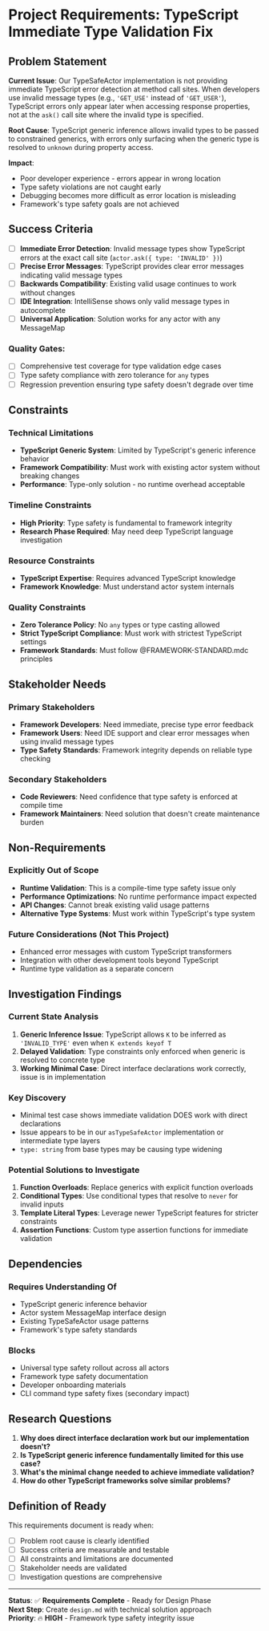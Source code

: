 # Project Requirements: TypeScript Immediate Type Validation Fix

## Problem Statement

**Current Issue**: Our TypeSafeActor implementation is not providing immediate TypeScript error detection at method call sites. When developers use invalid message types (e.g., `'GET_USE'` instead of `'GET_USER'`), TypeScript errors only appear later when accessing response properties, not at the `ask()` call site where the invalid type is specified.

**Root Cause**: TypeScript generic inference allows invalid types to be passed to constrained generics, with errors only surfacing when the generic type is resolved to `unknown` during property access.

**Impact**: 
- Poor developer experience - errors appear in wrong location
- Type safety violations are not caught early
- Debugging becomes more difficult as error location is misleading
- Framework's type safety goals are not achieved

## Success Criteria

- [ ] **Immediate Error Detection**: Invalid message types show TypeScript errors at the exact call site (`actor.ask({ type: 'INVALID' })`)
- [ ] **Precise Error Messages**: TypeScript provides clear error messages indicating valid message types
- [ ] **Backwards Compatibility**: Existing valid usage continues to work without changes
- [ ] **IDE Integration**: IntelliSense shows only valid message types in autocomplete
- [ ] **Universal Application**: Solution works for any actor with any MessageMap

### Quality Gates:
- [ ] Comprehensive test coverage for type validation edge cases
- [ ] Type safety compliance with zero tolerance for `any` types
- [ ] Regression prevention ensuring type safety doesn't degrade over time

## Constraints

### Technical Limitations
- **TypeScript Generic System**: Limited by TypeScript's generic inference behavior
- **Framework Compatibility**: Must work with existing actor system without breaking changes
- **Performance**: Type-only solution - no runtime overhead acceptable

### Timeline Constraints
- **High Priority**: Type safety is fundamental to framework integrity
- **Research Phase Required**: May need deep TypeScript language investigation

### Resource Constraints
- **TypeScript Expertise**: Requires advanced TypeScript knowledge
- **Framework Knowledge**: Must understand actor system internals

### Quality Constraints
- **Zero Tolerance Policy**: No `any` types or type casting allowed
- **Strict TypeScript Compliance**: Must work with strictest TypeScript settings
- **Framework Standards**: Must follow @FRAMEWORK-STANDARD.mdc principles

## Stakeholder Needs

### Primary Stakeholders
- **Framework Developers**: Need immediate, precise type error feedback
- **Framework Users**: Need IDE support and clear error messages when using invalid message types
- **Type Safety Standards**: Framework integrity depends on reliable type checking

### Secondary Stakeholders
- **Code Reviewers**: Need confidence that type safety is enforced at compile time
- **Framework Maintainers**: Need solution that doesn't create maintenance burden

## Non-Requirements

### Explicitly Out of Scope
- **Runtime Validation**: This is a compile-time type safety issue only
- **Performance Optimizations**: No runtime performance impact expected
- **API Changes**: Cannot break existing valid usage patterns
- **Alternative Type Systems**: Must work within TypeScript's type system

### Future Considerations (Not This Project)
- Enhanced error messages with custom TypeScript transformers
- Integration with other development tools beyond TypeScript
- Runtime type validation as a separate concern

## Investigation Findings

### Current State Analysis
1. **Generic Inference Issue**: TypeScript allows `K` to be inferred as `'INVALID_TYPE'` even when `K extends keyof T`
2. **Delayed Validation**: Type constraints only enforced when generic is resolved to concrete type
3. **Working Minimal Case**: Direct interface declarations work correctly, issue is in implementation

### Key Discovery
- Minimal test case shows immediate validation DOES work with direct declarations
- Issue appears to be in our `asTypeSafeActor` implementation or intermediate type layers
- `type: string` from base types may be causing type widening

### Potential Solutions to Investigate
1. **Function Overloads**: Replace generics with explicit function overloads
2. **Conditional Types**: Use conditional types that resolve to `never` for invalid inputs
3. **Template Literal Types**: Leverage newer TypeScript features for stricter constraints
4. **Assertion Functions**: Custom type assertion functions for immediate validation

## Dependencies

### Requires Understanding Of
- TypeScript generic inference behavior
- Actor system MessageMap interface design
- Existing TypeSafeActor usage patterns
- Framework's type safety standards

### Blocks
- Universal type safety rollout across all actors
- Framework type safety documentation
- Developer onboarding materials
- CLI command type safety fixes (secondary impact)

## Research Questions

1. **Why does direct interface declaration work but our implementation doesn't?**
2. **Is TypeScript generic inference fundamentally limited for this use case?**
3. **What's the minimal change needed to achieve immediate validation?**
4. **How do other TypeScript frameworks solve similar problems?**

## Definition of Ready

This requirements document is ready when:
- [ ] Problem root cause is clearly identified
- [ ] Success criteria are measurable and testable
- [ ] All constraints and limitations are documented
- [ ] Stakeholder needs are validated
- [ ] Investigation questions are comprehensive

---

**Status**: ✅ **Requirements Complete** - Ready for Design Phase  
**Next Step**: Create `design.md` with technical solution approach  
**Priority**: 🔥 **HIGH** - Framework type safety integrity issue 